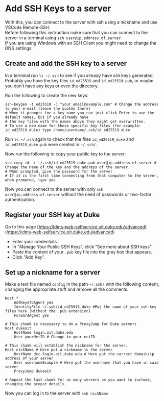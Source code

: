 # Add SSH Keys to a server
With this, you can connect to the server with ssh using a nickname and use VSCode Remote-SSH.  
Before following this instruction make sure that you can connect to the server in a terminal using 
`ssh user@ip.address.of.server`.  
If you are using Windows with an SSH Client you might need to change the DNS settings.

## Create and add the SSH key to a server

In a terminal run `ls ~/.ssh` to see if you already have ssh keys generated. Probably you have the key files `id_ed25519` and `id_ed25519.pub`, 
or maybe you don't have any keys or even the directory.

Run the following to create the new keys: 
~~~
ssh-keygen -t ed25519 -C "your_email@example.com" # Change the address to your e-mail (leave the quotes there)
# When it prompts for a key name you can just click Enter to use the default names, but if you already have
# the key files with the names above they might get overwritten.
# To use a new name for these specific key files (for example: id_ed25519_duke) type /home/username/.ssh/id_ed25519_duke
~~~

Run `ls ~/.ssh`  again to check that the files `id_ed25519_duke` and `id_ed25519_duke.pub` were created in `~/.ssh/`.  

Now run the following to copy your public key to the server:
~~~
ssh-copy-id -i ~/.ssh/id_ed25519_duke.pub user@ip.address.of.server # Change the name of the key and the address of the server.
# When prompted, give the password for the server
# If it is the first time connecting from that computer to the server, when prompted, type yes
~~~

Now you can connect to the server with only `ssh user@ip.address.of.server` without the need of passwords or two-factor authentication.

## Register your SSH key at Duke
Go to this page [https://idms-web-selfservice.oit.duke.edu/advanced](https://idms-web-selfservice.oit.duke.edu/advanced) 
- Enter your credentials.  
- In "Manage Your Public SSH Keys",  click  "See more about SSH keys".  
- Paste the content of your `.pub` key file into the gray box that appears.  
- Click "Add Key".  

## Set up a nickname for a server
Make a text file named `config` in the path `~/.ssh/` with the following content, changing the appropriate stuff 
and remove all the comments:
~~~
Host *
    AddKeysToAgent yes
    IdentityFile ~/.ssh/id_ed25519_duke #Put the name of your ssh-key files here (without the .pub extension)
    ForwardAgent yes

# This chunk is necessary to do a ProxyJump for Duke servers
Host dukeoit 
    HostName login.oit.duke.edu
    User yourNetID # Change to your netID

# This chunk will establish the nickname for the server.
Host nickName # Here put a nickname to the server
    HostName dcc-login.oit.duke.edu # Here put the correct domain/ip address of your server
    User usernameExample # Here put the username that you have in said server
    ProxyJump dukeoit

# Repeat the last chunk for as many servers as you want to include, changing the proper details.
~~~

Now you can log in to the server with `ssh nickName`
